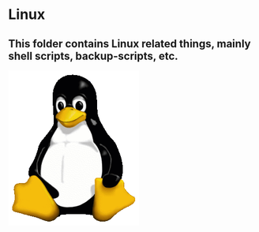 # Linux
## This folder contains Linux related things, mainly shell scripts, backup-scripts, etc.
![tux-image](tux.png)

